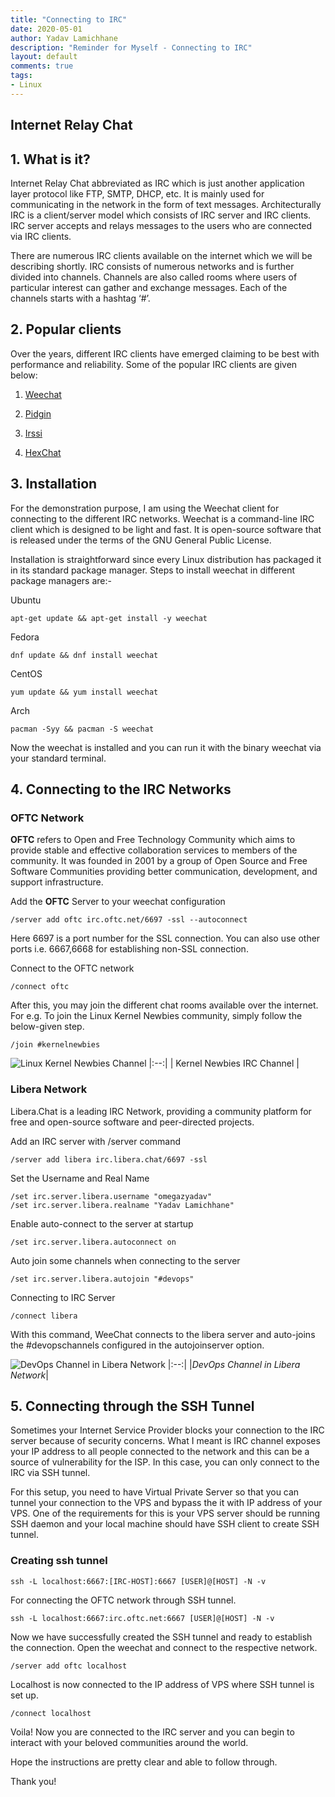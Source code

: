 ```yaml
---
title: "Connecting to IRC"
date: 2020-05-01
author: Yadav Lamichhane
description: "Reminder for Myself - Connecting to IRC"
layout: default
comments: true
tags:
- Linux
---
```

## Internet Relay Chat

## 1. What is it?

Internet Relay Chat abbreviated as IRC which is just another application layer protocol like FTP, SMTP, DHCP, etc. It is mainly used for communicating in the network in the form of text messages. Architecturally IRC is a client/server model which consists of IRC server and IRC clients. IRC server accepts and relays messages to the users who are connected via IRC clients.

There are numerous IRC clients available on the internet which we will be describing shortly. IRC consists of numerous networks and is further divided into channels. Channels are also called rooms where users of particular interest can gather and exchange messages. Each of the channels starts with a hashtag ‘#’.

## 2. Popular clients

Over the years, different IRC clients have emerged claiming to be best with performance and reliability. Some of the popular IRC clients are given below:

1. [Weechat](https://weechat.org/)

1. [Pidgin](https://pidgin.im/)

1. [Irssi](https://irssi.org/)

1. [HexChat](https://hexchat.github.io/)

## 3. Installation

For the demonstration purpose, I am using the Weechat client for connecting to the different IRC networks. Weechat is a command-line IRC client which is designed to be light and fast. It is open-source software that is released under the terms of the GNU General Public License.

Installation is straightforward since every Linux distribution has packaged it in its standard package manager. Steps to install weechat in different package managers are:-

Ubuntu

    apt-get update && apt-get install -y weechat

Fedora

    dnf update && dnf install weechat

CentOS

    yum update && yum install weechat

Arch

    pacman -Syy && pacman -S weechat

Now the weechat is installed and you can run it with the binary weechat via your standard terminal.

## 4. Connecting to the IRC Networks

### **OFTC Network**

**OFTC** refers to Open and Free Technology Community which aims to provide stable and effective collaboration services to members of the community. It was founded in 2001 by a group of Open Source and Free Software Communities providing better communication, development, and support infrastructure.

Add the **OFTC** Server to your weechat configuration
```
/server add oftc irc.oftc.net/6697 -ssl --autoconnect
```
Here 6697 is a port number for the SSL connection. You can also use other ports i.e. 6667,6668 for establishing non-SSL connection.

Connect to the OFTC network
```
/connect oftc
```
After this, you may join the different chat rooms available over the internet. For e.g. To join the Linux Kernel Newbies community, simply follow the below-given step.
```
/join #kernelnewbies
```
![Linux Kernel Newbies Channel](https://cdn-images-1.medium.com/max/3804/1*SlKtQhpgbhoROer8m4Rrhw.png)
|:--:|
| Kernel Newbies IRC Channel |

### Libera Network

Libera.Chat is a leading IRC Network, providing a community platform for free and open-source software and peer-directed projects.

Add an IRC server with /server command
```
/server add libera irc.libera.chat/6697 -ssl
```
Set the Username and Real Name
```
/set irc.server.libera.username "omegazyadav"
/set irc.server.libera.realname "Yadav Lamichhane"
```
Enable auto-connect to the server at startup
```
/set irc.server.libera.autoconnect on
```
Auto join some channels when connecting to the server
```
/set irc.server.libera.autojoin "#devops"
```
Connecting to IRC Server
```
/connect libera
```

With this command, WeeChat connects to the libera server and auto-joins the #devopschannels configured in the autojoinserver option.

![DevOps Channel in Libera Network](https://cdn-images-1.medium.com/max/3832/1*PDIj7RwUYyQzIcNgk4UU_g.png)
|:--:|
|*DevOps Channel in Libera Network*|

## 5. Connecting through the SSH Tunnel

Sometimes your Internet Service Provider blocks your connection to the IRC server because of security concerns. What I meant is IRC channel exposes your IP address to all people connected to the network and this can be a source of vulnerability for the ISP. In this case, you can only connect to the IRC via SSH tunnel.

For this setup, you need to have Virtual Private Server so that you can tunnel your connection to the VPS and bypass the it with IP address of your VPS. One of the requirements for this is your VPS server should be running SSH daemon and your local machine should have SSH client to create SSH tunnel.

### Creating ssh tunnel

```
ssh -L localhost:6667:[IRC-HOST]:6667 [USER]@[HOST] -N -v
```

For connecting the OFTC network through SSH tunnel.

```
ssh -L localhost:6667:irc.oftc.net:6667 [USER]@[HOST] -N -v
```

Now we have successfully created the SSH tunnel and ready to establish the connection. Open the weechat and connect to the respective network.

```
/server add oftc localhost
```

Localhost is now connected to the IP address of VPS where SSH tunnel is set up.

```
/connect localhost
```

Voila! Now you are connected to the IRC server and you can begin to interact with your beloved communities around the world.

Hope the instructions are pretty clear and able to follow through.

Thank you!
